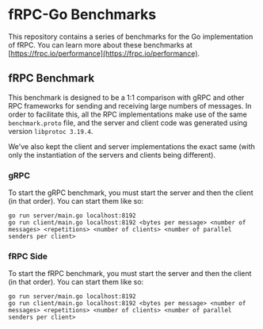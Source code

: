 # fRPC-Go Benchmarks

This repository contains a series of benchmarks for the Go implementation of fRPC. You can learn more about these benchmarks at [https://frpc.io/performance](https://frpc.io/performance).

## fRPC Benchmark

This benchmark is designed to be a 1:1 comparison with gRPC and other RPC frameworks for sending and receiving large numbers of messages.
In order to facilitate this, all the RPC implementations make use of the same `benchmark.proto` file, and the server and client code
was generated using version `libprotoc 3.19.4`.

We've also kept the client and server implementations the exact same (with only the instantiation of the servers and clients being different).

### gRPC

To start the gRPC benchmark, you must start the server and then the client (in that order). You can start them like so:

```shell
go run server/main.go localhost:8192
go run client/main.go localhost:8192 <bytes per message> <number of messages> <repetitions> <number of clients> <number of parallel senders per client>
```

### fRPC Side

To start the fRPC benchmark, you must start the server and then the client (in that order). You can start them like so:

```shell
go run server/main.go localhost:8192
go run client/main.go localhost:8192 <bytes per message> <number of messages> <repetitions> <number of clients> <number of parallel senders per client>
```
